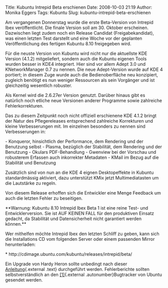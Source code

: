 Title: Kubuntu Intrepid Beta erschienen
Date: 2008-10-03 21:19
Author: Monika Eggers
Tags: Kubuntu
Slug: kubuntu-intrepid-beta-erschienen

Am vergangenen Donnerstag wurde die erste Beta-Version von Intrepid Ibex
veröffentlicht. Die finale Version soll am 30. Oktober erscheinen.
Dazwischen liegt zudem noch ein Release Candidat (Freigabekandidat), was
einen letzten Test darstellt und eine Woche vor der geplanten
Veröffentlichung des fertigen Kubuntu 8.10 freigegeben wird.

</p>
Für die neuste Version von Kubuntu wird nicht nur die aktuellste KDE
Version (4.1.2) mitgeliefert, sondern auch die Kubuntu eigenen Tools
wurden besser in KDE4 integriert. Hier sind vor allem Adept 3.0 und
KNetworkManager 0.7 zu nennen. Die neue Adept-Version wurde auf KDE 4
portiert; in diesem Zuge wurde auch die Bedienoberfläche neu konzipiert,
zugleich benötigt es nun weniger Ressourcen als sein Vorgänger und ist
gleichzeitig wesentlich robuster.

</p>
<!--break--><!--break-->

Als Kernel wird die 2.6.27er Version genutzt. Darüber hinaus gibt es
natürlich noch etliche neue Versionen anderer Programme sowie zahlreiche
Fehlerkorrekturen.

</p>
Das zu diesem Zeitpunkt noch nicht offiziell erschienene KDE 4.1.2
bringt der Natur des Pflegereleases entsprechend zahlreiche Korrekturen
und kleine Verbesserungen mit. Im einzelnen besonders zu nennen sind
Verbesserungen in:

</p>
-   Konqueror, hinsichtlich der Performance, dem Rendering und der
    Benutzung selbst
-   Plasma, bezüglich der Stabilität, dem Rendering und der Benutzung
-   Okulars PDF-Behandlung
-   Gwenview bei der Vorschau und robusterem Erfassen auch inkorrekter
    Metadaten
-   KMail im Bezug auf die Stabilität und Benutzung

</p>
Zusätzlich sind von nun an die KDE 4 eignen Desktopeffekte in Kubuntu
standardmässig aktiviert, dazu unterstützt KMix jetzt Multimediatasten
um die Lautstärke zu regeln.

</p>
Von diesem Release erhoffen sich die Entwickler eine Menge Feedback um
auch die letzten Fehler zu beseitigen.

</p>
**Warnung: Kubuntu 8.10 Intrepid Ibex Beta 1 ist eine reine Test- und
Entwicklerversion. Sie ist AUF KEINEN FALL für den produktiven Einsatz
gedacht, da Stabilität und Datensicherheit nicht garantiert werden
können.**

</p>
Wer mithelfen möchte Intrepid Ibex den letzten Schliff zu geben, kann
sich die Installations CD vom folgenden Server oder einem passenden
Mirror herunterladen:

</p>
       * http://cdimage.ubuntu.com/kubuntu/releases/intrepid/beta/

Ein Upgrade von Hardy Heron sollte unbedingt nach dieser
[Anleitung](https://help.ubuntu.com/community/IntrepidUpgrades/Kubuntu "https://help.ubuntu.com/community/IntrepidUpgrades/Kubuntu"){.external
.text} durchgeführt werden. Fehlerberichte sollten selbstverständlich an
den
[\[1\]](https://bugs.launchpad.net/ubuntu "https://bugs.launchpad.net/ubuntu"){.external
.autonumber}Bugtracker von Ubuntu gesendet werden.

</p>

